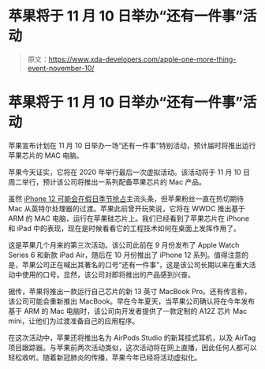 # 苹果将于 11 月 10 日举办“还有一件事”活动

> 原文：<https://www.xda-developers.com/apple-one-more-thing-event-november-10/>

# 苹果将于 11 月 10 日举办“还有一件事”活动

苹果宣布计划在 11 月 10 日举办一场“还有一件事”特别活动，预计届时将推出运行苹果芯片的 MAC 电脑。

苹果今天证实，它将在 2020 年举行最后一次虚拟活动。该活动将于 11 月 10 日周二举行，预计该公司将推出一系列配备苹果芯片的 Mac 产品。

虽然 [iPhone 12 可能会在假日季节抢占](https://www.xda-developers.com/apple-iphone-12-review/)主流头条，但苹果粉丝一直在热切期待 Mac 从英特尔处理器的过渡。苹果此前曾开玩笑说，它将在 WWDC 推出基于 ARM 的 MAC 电脑，运行在苹果硅芯片上。我们已经看到了苹果芯片在 iPhone 和 iPad 中的表现，现在是时候看看它的工程技术如何在桌面上发挥作用了。

这是苹果几个月来的第三次活动。该公司此前在 9 月份发布了 Apple Watch Series 6 和新款 iPad Air，随后在 10 月份推出了 iPhone 12 系列。值得注意的是，苹果公司正在喊出其著名的口号“还有一件事”，这是该公司长期以来在重大活动中使用的口号。显然，该公司对即将推出的产品感到兴奋。

据传，苹果将推出一款运行自己芯片的新 13 英寸 MacBook Pro。还有传言称，该公司可能会重新推出 MacBook。早在今年夏天，当苹果公司确认将在今年发布基于 ARM 的 Mac 电脑时，该公司向开发者提供了一款定制的 A12Z 芯片 Mac mini，让他们为过渡准备自己的应用程序。

在这次活动中，苹果还将推出名为 AirPods Studio 的新耳挂式耳机，以及 AirTag 项目跟踪器。与苹果前两次活动类似，这次活动将在网上直播，因此任何人都可以轻松收听。随着新冠肺炎的传播，苹果今年已经将活动虚拟化。